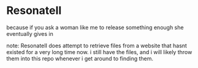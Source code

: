 # ResonateII

because if you ask a woman like me to release something enough she eventually gives in

note: ResonateII does attempt to retrieve files from a website that hasnt existed for a very long time now. i still have the files, and i will likely throw them into this repo whenever i get around to finding them.